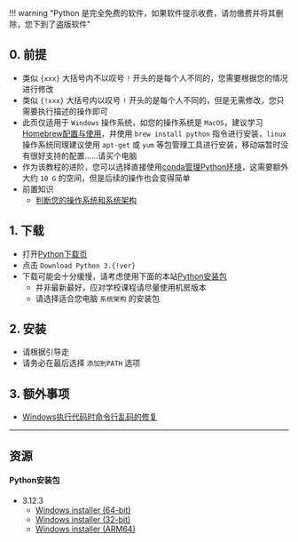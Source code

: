 !!! warning "Python 是完全免费的软件，如果软件提示收费，请勿缴费并将其删除，您下到了盗版软件"

## 0. 前提
- 类似 `{xxx}` 大括号内不以叹号 `!` 开头的是每个人不同的，您需要根据您的情况进行修改  
- 类似 `{!xxx}` 大括号内以叹号 `!` 开头的是每个人不同的，但是无需修改，您只需要执行描述的操作即可  
- 此页仅适用于 `Windows` 操作系统，如您的操作系统是 `MacOS`，建议学习[Homebrew配置与使用](Homebrew配置与使用.md)，并使用 `brew install python` 指令进行安装，`linux` 操作系统同理建议使用 `apt-get` 或 `yum` 等包管理工具进行安装，移动端暂时没有很好支持的配置……请买个电脑  
- 作为该教程的进阶，您可以选择直接使用[conda管理Python环境](conda管理Python环境.md)，这需要额外大约 `10 G` 的空间，但是后续的操作也会变得简单  
- 前置知识  
    - [判断您的操作系统和系统架构](../计算机基础/判断您的操作系统和系统架构.md)  

## 1. 下载  
- 打开[Python下载页](https://www.python.org/downloads/)  
- 点击 `Download Python 3.{!ver}`  
- 下载可能会十分缓慢，请考虑使用下面的本站[Python安装包](#python安装包)
    - 并非最新最好，应对学校课程请尽量使用机房版本  
    - 请选择适合您电脑 `系统架构` 的安装包

## 2. 安装
- 请根据引导走
- 请务必在最后选择 `添加到PATH` 选项

## 3. 额外事项
- [Windows执行代码时命令行乱码的修复](../计算机基础/Windows执行代码时命令行乱码的修复.md)

---

## 资源
#### Python安装包  
- 3.12.3  
    - [Windows installer (64-bit)](https://api.ecylt.top/v1/lanzou_link?url=https://cqu-openlib.lanzout.com/izni21x6g5qd&type=down)
    - [Windows installer (32-bit)](https://api.ecylt.top/v1/lanzou_link?url=https://cqu-openlib.lanzout.com/ipk161x6fmbe&type=down)
    - [Windows installer (ARM64)](https://api.ecylt.top/v1/lanzou_link?url=https://cqu-openlib.lanzout.com/i6ho81x6fv1i&type=down)